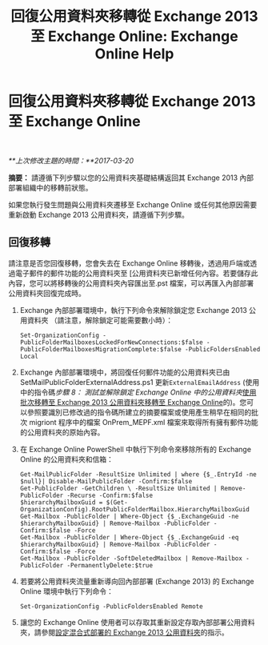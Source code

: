 ﻿---
title: '回復公用資料夾移轉從 Exchange 2013 至 Exchange Online: Exchange Online Help'
TOCTitle: 回復公用資料夾移轉從 Exchange 2013 至 Exchange Online
ms:assetid: bcd54aa0-aa45-4c68-b504-1475842d4b96
ms:mtpsurl: https://technet.microsoft.com/zh-tw/library/Mt798259(v=EXCHG.150)
ms:contentKeyID: 74432751
ms.date: 05/23/2018
mtps_version: v=EXCHG.150
ms.translationtype: MT
---

# 回復公用資料夾移轉從 Exchange 2013 至 Exchange Online

 

_**上次修改主題的時間：**2017-03-20_

**摘要：** 請遵循下列步驟以您的公用資料夾基礎結構返回其 Exchange 2013 內部部署組織中的移轉前狀態。

如果您執行發生問題與公用資料夾遷移至 Exchange Online 或任何其他原因需要重新啟動 Exchange 2013 公用資料夾，請遵循下列步驟。

## 回復移轉

請注意是否您回復移轉，您會失去在 Exchange Online 移轉後，透過用戶端或透過電子郵件的郵件功能的公用資料夾至 \[公用資料夾已新增任何內容。若要儲存此內容，您可以將移轉後的公用資料夾內容匯出至.pst 檔案，可以再匯入內部部署公用資料夾回復完成時。

1.  Exchange 內部部署環境中，執行下列命令來解除鎖定您 Exchange 2013 公用資料夾 （請注意，解除鎖定可能需要數小時）：
    
        Set-OrganizationConfig -PublicFolderMailboxesLockedForNewConnections:$false -PublicFolderMailboxesMigrationComplete:$false -PublicFoldersEnabled Local 

2.  Exchange 內部部署環境中，將回復任何郵件功能的公用資料夾已由 SetMailPublicFolderExternalAddress.ps1 更新`ExternalEmailAddress` (使用中的指令碼*步驟 8： 測試並解除鎖定 Exchange Online 中的公用資料夾*[使用批次移轉至 Exchange 2013 公用資料夾移轉至 Exchange Online](use-batch-migration-to-migrate-exchange-2013-public-folders-to-exchange-online-exchange-online-help.md)的)。您可以參照要識別已修改過的指令碼所建立的摘要檔案或使用產生稍早在相同的批次 migriont 程序中的檔案 OnPrem\_MEPF.xml 檔案來取得所有擁有郵件功能的公用資料夾的原始內容。

3.  在 Exchange Online PowerShell 中執行下列命令來移除所有的 Exchange Online 的公用資料夾和信箱：
    
        Get-MailPublicFolder -ResultSize Unlimited | where {$_.EntryId -ne $null}| Disable-MailPublicFolder -Confirm:$false 
        Get-PublicFolder -GetChildren \ -ResultSize Unlimited | Remove-PublicFolder -Recurse -Confirm:$false
        $hierarchyMailboxGuid = $(Get-OrganizationConfig).RootPublicFolderMailbox.HierarchyMailboxGuid
        Get-Mailbox -PublicFolder | Where-Object {$_.ExchangeGuid -ne $hierarchyMailboxGuid} | Remove-Mailbox -PublicFolder -Confirm:$false -Force
        Get-Mailbox -PublicFolder | Where-Object {$_.ExchangeGuid -eq $hierarchyMailboxGuid} | Remove-Mailbox -PublicFolder -Confirm:$false -Force
        Get-Mailbox -PublicFolder -SoftDeletedMailbox | Remove-Mailbox -PublicFolder -PermanentlyDelete:$true

4.  若要將公用資料夾流量重新導向回內部部署 (Exchange 2013) 的 Exchange Online 環境中執行下列命令：
    
        Set-OrganizationConfig -PublicFoldersEnabled Remote

5.  讓您的 Exchange Online 使用者可以存取其重新設定存取內部部署公用資料夾，請參閱[設定混合式部署的 Exchange 2013 公用資料夾](configure-exchange-2013-public-folders-for-a-hybrid-deployment-exchange-2013-help.md)的指示。


